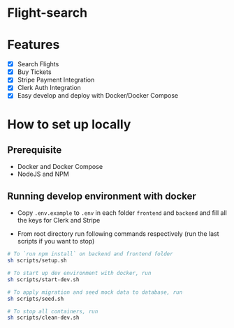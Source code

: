 # Flight-search

# Features

- [x] Search Flights
- [x] Buy Tickets
- [x] Stripe Payment Integration
- [x] Clerk Auth Integration
- [x] Easy develop and deploy with Docker/Docker Compose

# How to set up locally

## Prerequisite

- Docker and Docker Compose
- NodeJS and NPM

## Running develop environment with docker

- Copy `.env.example` to `.env` in each folder `frontend` and `backend` and fill all the keys for Clerk and Stripe

- From root directory run following commands respectively (run the last scripts if you want to stop)

```sh
# To `run npm install` on backend and frontend folder
sh scripts/setup.sh

# To start up dev environment with docker, run
sh scripts/start-dev.sh

# To apply migration and seed mock data to database, run
sh scripts/seed.sh

# To stop all containers, run
sh scripts/clean-dev.sh
```
